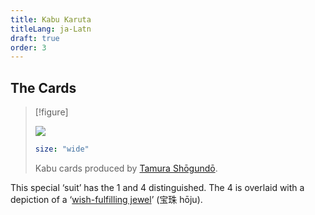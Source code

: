 ```yaml
---
title: Kabu Karuta
titleLang: ja-Latn
draft: true
order: 3
---
```


## The Cards

> [!figure]
>
> ![](Shogundo_cards.jpg)
>
> ```yaml
> size: "wide"
> ```
>
> <span class="noun" lang="ja-Latn">Kabu</span> cards produced by [<span class="noun" lang="ja-Latn">Tamura Shōgundō</span>](/articles/cards/japan/hanafuda/traditional-manufacturers/#tamura-shogundo).

This special ‘suit’ has the <Cards>1</Cards> and <Cards>4</Cards> distinguished. The 4 is overlaid with a depiction of a ‘[wish-fulfilling jewel](https://en.wikipedia.org/wiki/Cintamani)’ (<span lang="ja">宝珠</span> <span lang="ja-Latn">hōju</span>).
